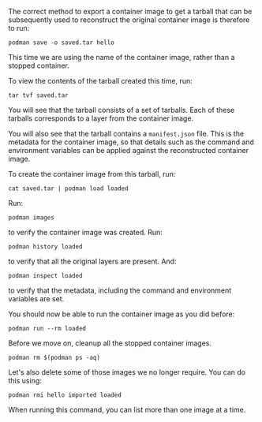 The correct method to export a container image to get a tarball that can be subsequently used to reconstruct the original container image is therefore to run:

```execute
podman save -o saved.tar hello
```

This time we are using the name of the container image, rather than a stopped container.

To view the contents of the tarball created this time, run:

```execute
tar tvf saved.tar
```

You will see that the tarball consists of a set of tarballs. Each of these tarballs corresponds to a layer from the container image.

You will also see that the tarball contains a `manifest.json` file. This is the metadata for the container image, so that details such as the command and environment variables can be applied against the reconstructed container image.

To create the container image from this tarball, run:

```execute
cat saved.tar | podman load loaded
```

Run:

```execute
podman images
```

to verify the container image was created. Run:

```execute
podman history loaded
```

to verify that all the original layers are present. And:

```execute
podman inspect loaded
```

to verify that the metadata, including the command and environment variables are set.

You should now be able to run the container image as you did before:

```execute
podman run --rm loaded
```

Before we move on, cleanup all the stopped container images.

```execute
podman rm $(podman ps -aq)
```

Let's also delete some of those images we no longer require. You can do this using:

```execute
podman rmi hello imported loaded
```

When running this command, you can list more than one image at a time.
